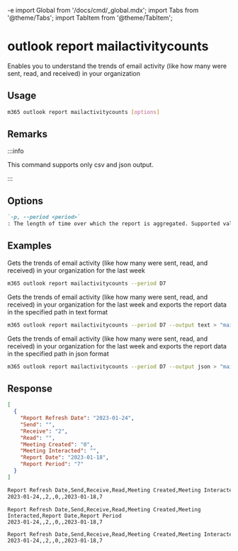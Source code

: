-e <!-- DISCLAIMER: All secrets, passwords, and sensitive values in this document are examples only and not real credentials. -->
import Global from '/docs/cmd/_global.mdx';
import Tabs from '@theme/Tabs';
import TabItem from '@theme/TabItem';

# outlook report mailactivitycounts

Enables you to understand the trends of email activity (like how many were sent, read, and received) in your organization

## Usage

```sh
m365 outlook report mailactivitycounts [options]
```

## Remarks

:::info

This command supports only csv and json output.

:::

## Options

```md definition-list
`-p, --period <period>`
: The length of time over which the report is aggregated. Supported values `D7`, `D30`, `D90`, `D180`.
```

<Global />

## Examples

Gets the trends of email activity (like how many were sent, read, and received) in your organization for the last week

```sh
m365 outlook report mailactivitycounts --period D7
```

Gets the trends of email activity (like how many were sent, read, and received) in your organization for the last week and exports the report data in the specified path in text format

```sh
m365 outlook report mailactivitycounts --period D7 --output text > "mailactivitycounts.txt"
```

Gets the trends of email activity (like how many were sent, read, and received) in your organization for the last week and exports the report data in the specified path in json format

```sh
m365 outlook report mailactivitycounts --period D7 --output json > "mailactivitycounts.json"
```

## Response

<Tabs>
  <TabItem value="JSON">

  ```json
  [
    {
      "Report Refresh Date": "2023-01-24",
      "Send": "",
      "Receive": "2",
      "Read": "",
      "Meeting Created": "0",
      "Meeting Interacted": "",
      "Report Date": "2023-01-18",
      "Report Period": "7"
    }
  ]
  ```

  </TabItem>
  <TabItem value="Text">

  ```txt
  Report Refresh Date,Send,Receive,Read,Meeting Created,Meeting Interacted,Report Date,Report Period
  2023-01-24,,2,,0,,2023-01-18,7
  ```

  </TabItem>
  <TabItem value="CSV">

  ```csv
  Report Refresh Date,Send,Receive,Read,Meeting Created,Meeting Interacted,Report Date,Report Period
  2023-01-24,,2,,0,,2023-01-18,7
  ```

  </TabItem>
  <TabItem value="Markdown">

  ```md
  Report Refresh Date,Send,Receive,Read,Meeting Created,Meeting Interacted,Report Date,Report Period
  2023-01-24,,2,,0,,2023-01-18,7
  ```

  </TabItem>
</Tabs>
